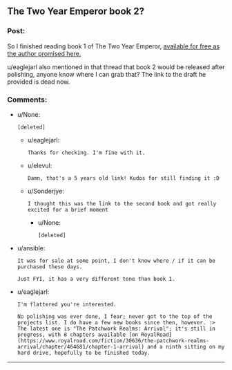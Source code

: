 ## The Two Year Emperor book 2?

### Post:

So I finished reading book 1 of  The Two Year Emperor, [available for free as the author promised here.](https://www.reddit.com/r/rational/comments/3xe9fn/ffrt_the_two_year_emperor_is_back_and_free/)

u/eaglejarl also mentioned in that thread that book 2 would be released after polishing, anyone know where I can grab that? The link to the draft he provided is dead now.

### Comments:

- u/None:
  ```
  [deleted]
  ```

  - u/eaglejarl:
    ```
    Thanks for checking. I'm fine with it.
    ```

  - u/elevul:
    ```
    Damn, that's a 5 years old link! Kudos for still finding it :D
    ```

  - u/Sonderjye:
    ```
    I thought this was the link to the second book and got really excited for a brief moment
    ```

    - u/None:
      ```
      [deleted]
      ```

- u/ansible:
  ```
  It was for sale at some point, I don't know where / if it can be purchased these days.

  Just FYI, it has a very different tone than book 1.
  ```

- u/eaglejarl:
  ```
  I'm flattered you're interested.

  No polishing was ever done, I fear; never got to the top of the projects list. I do have a few new books since then, however. :> The latest one is "The Patchwork Realms: Arrival"; it's still in progress, with 8 chapters available [on RoyalRoad](https://www.royalroad.com/fiction/30636/the-patchwork-realms-arrival/chapter/464681/chapter-1-arrival) and a ninth sitting on my hard drive, hopefully to be finished today.
  ```

---

